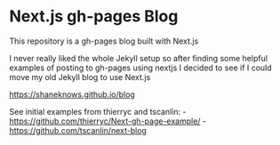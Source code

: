# Next.js gh-pages Blog

This repository is a gh-pages blog built with Next.js

I never really liked the whole Jekyll setup so after finding some helpful examples of posting to gh-pages using nextjs I decided to see if I could move my old Jekyll blog to use Next.js

https://shaneknows.github.io/blog

See initial examples from thierryc and tscanlin: 
-https://github.com/thierryc/Next-gh-page-example/
-https://github.com/tscanlin/next-blog
